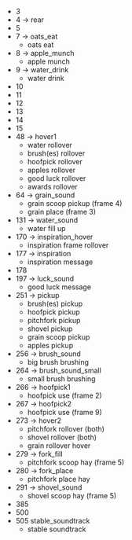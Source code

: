 - 3
- 4 -> rear
- 5
- 7 -> oats_eat
  - oats eat
- 8 -> apple_munch
  - apple munch
- 9 -> water_drink
  - water drink
- 10
- 11
- 12
- 13
- 14
- 15
- 48 -> hover1
  - water rollover
  - brush(es) rollover
  - hoofpick rollover
  - apples rollover
  - good luck rollover
  - awards rollover
- 64 -> grain_sound
  - grain scoop pickup (frame 4)
  - grain place (frame 3)
- 131 -> water_sound
  - water fill up 
- 170 -> inspiration_hover
  - inspiration frame rollover
- 177 -> inspiration
  - inspiration message
- 178
- 197 -> luck_sound
  - good luck message
- 251 -> pickup
  - brush(es) pickup
  - hoofpick pickup
  - pitchfork pickup
  - shovel pickup
  - grain scoop pickup
  - apples pickup
- 256 -> brush_sound
  - big brush brushing
- 264 -> brush_sound_small
  - small brush brushing
- 266 -> hoofpick1
  - hoofpick use (frame 2)
- 267 -> hoofpick2
  - hoofpick use (frame 9)
- 273 -> hover2
  - pitchfork rollover (both)
  - shovel rollover (both)
  - grain rollover hover
- 279 -> fork_fill
  - pitchfork scoop hay (frame 5)
- 280 -> fork_place
  - pitchfork place hay
- 291 -> shovel_sound
  - shovel scoop hay (frame 5)
- 385
- 500
- 505 stable_soundtrack
  - stable soundtrack